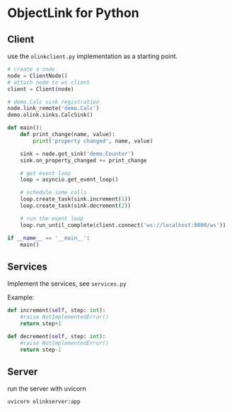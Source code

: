 # ObjectLink for Python

## Client

use the `olinkclient.py` implementation as a starting point.

```py
# create a node
node = ClientNode()
# attach node to ws client
client = Client(node)

# demo.Calc sink registration
node.link_remote('demo.Calc')
demo.olink.sinks.CalcSink()

def main():
    def print_change(name, value):
        print('property changed', name, value)

    sink = node.get_sink('demo.Counter')
    sink.on_property_changed += print_change

    # get event loop
    loop = asyncio.get_event_loop()

    # schedule some calls
    loop.create_task(sink.increment(1))
    loop.create_task(sink.decrement(2))

    # run the event loop
    loop.run_until_complete(client.connect('ws://localhost:8000/ws'))

if __name__ == '__main__':
    main()
```

## Services

Implement the services, see `services.py`

Example:
```py
def increment(self, step: int):
    #raise NotImplementedError()
    return step+1

def decrement(self, step: int):
    #raise NotImplementedError()
    return step-1
```  

## Server

run the server with uvicorn

```py
uvicorn olinkserver:app
```